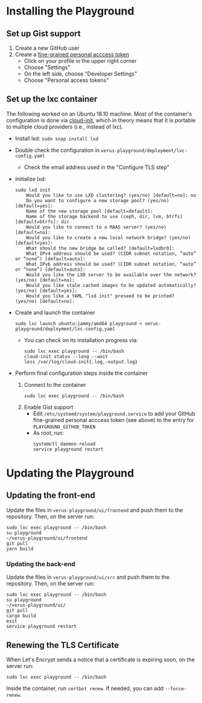# Installing the Playground

## Set up Gist support

1. Create a new GitHub user
2. Create a [fine-grained personal acccess token](https://docs.github.com/en/authentication/keeping-your-account-and-data-secure/creating-a-personal-access-token#creating-a-fine-grained-personal-access-token)
    - Click on your profile in the upper right corner
    - Choose "Settings"
    - On the left side, choose "Developer Settings"
    - Choose "Personal access tokens"


## Set up the lxc container

The following worked on an Ubuntu 18.10 machine.  Most of the container's configuration is
done via [cloud-init](https://cloudinit.readthedocs.io/en/latest/index.html), which in theory
means that it is portable to multiple cloud providers (i.e., instead of lxc).

- Install lxd:
    ```sudo snap install lxd```

- Double check the configuration in `verus-playground/deployment/lxc-config.yaml`
    - Check the email address used in the "Configure TLS step"

- Initialize lxd:
  ```
  sudo lxd init
      Would you like to use LXD clustering? (yes/no) [default=no]: no
      Do you want to configure a new storage pool? (yes/no) [default=yes]: 
      Name of the new storage pool [default=default]: 
      Name of the storage backend to use (ceph, dir, lvm, btrfs) [default=btrfs]: dir
      Would you like to connect to a MAAS server? (yes/no) [default=no]: 
      Would you like to create a new local network bridge? (yes/no) [default=yes]: 
      What should the new bridge be called? [default=lxdbr0]: 
      What IPv4 address should be used? (CIDR subnet notation, “auto” or “none”) [default=auto]: 
      What IPv6 address should be used? (CIDR subnet notation, “auto” or “none”) [default=auto]:     
      Would you like the LXD server to be available over the network? (yes/no) [default=no]: 
      Would you like stale cached images to be updated automatically? (yes/no) [default=yes]: 
      Would you like a YAML "lxd init" preseed to be printed? (yes/no) [default=no]: 
  ```

- Create and launch the container
  ```
  sudo lxc launch ubuntu:jammy/amd64 playground < verus-playground/deployment/lxc-config.yaml 
  ```

    - You can check on its installation progress via:
      ```
      sudo lxc exec playground -- /bin/bash
      cloud-init status --long --wait
      less /var/log/cloud-init{.log,-output.log}
      ```

- Perform final configuration steps inside the container
  1. Connect to the container
     ```
     sudo lxc exec playground -- /bin/bash
     ```
  2. Enable Gist support
      - Edit `/etc/systemd/system/playground.service` to add your GitHub
        fine-grained personal acccess token (see above) to the entry for `PLAYGROUND_GITHUB_TOKEN`
      - As root, run:
        ```
        systemctl daemon-reload
        service playground restart
        ```

# Updating the Playground

## Updating the front-end
Update the files in `verus-playground/ui/frontend` and push them to the repository.
Then, on the server run:

```
sudo lxc exec playground -- /bin/bash
su playground
~/verus-playground/ui/frontend
git pull
yarn build
```

### Updating the back-end
Update the files in `verus-playground/ui/src` and push them to the repository.
Then, on the server run:

```
sudo lxc exec playground -- /bin/bash
su playground
~/verus-playground/ui/
git pull
cargo build
exit
service playground restart
```

## Renewing the TLS Certificate

When Let's Encrypt sends a notice that a certificate is expiring soon, on the server run:

```
sudo lxc exec playground -- /bin/bash
```
Inside the container, run `certbot renew`.  If needed, you can add `--force-renew`.
